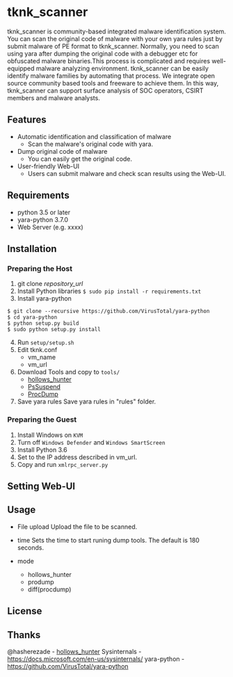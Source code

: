 tknk_scanner
===

tknk_scanner is community-based integrated malware identification system. You can scan the original code of malware with your own yara rules just by submit malware of PE format to tknk_scanner. Normally, you need to scan using yara after dumping the original code with a debugger etc for obfuscated malware binaries.This process is complicated and requires well-equipped malware analyzing environment. tknk_scanner can be easily identify malware families by automating that process. We integrate open source community based tools and freeware to achieve them. In this way, tknk_scanner can support surface analysis of SOC operators, CSIRT members and malware analysts.


## Features
* Automatic identification and classification of malware
    * Scan the malware's original code with yara.
* Dump original code of malware
    * You can easily get the original code. 
* User-friendly Web-UI
    * Users can submit malware and check scan results using the Web-UI.


## Requirements
* python 3.5 or later
* yara-python 3.7.0
* Web Server (e.g. xxxx)

## Installation

### Preparing the Host
1. git clone *repository_url*
2. Install Python libraries 
  `$ sudo pip install -r requirements.txt`
3. Install yara-python
  ```
  $ git clone --recursive https://github.com/VirusTotal/yara-python
$ cd yara-python
$ python setup.py build
$ sudo python setup.py install
```
4.  Run `setup/setup.sh`
5. Edit tknk.conf
    * vm_name
    * vm_url
6. Download Tools and copy to `tools/`
    * [hollows_hunter](https://github.com/hasherezade/hollows_hunter)
    * [PsSuspend](https://docs.microsoft.com/en-us/sysinternals/downloads/pssuspend)
    * [ProcDump](https://docs.microsoft.com/en-us/sysinternals/downloads/procdump)
7. Save yara rules
  Save yara rules in "rules" folder.


### Preparing the Guest
1. Install Windows on `KVM`
2. Turn off `Windows Defender` and `Windows SmartScreen`
3. Install Python 3.6
4. Set to the IP address described in vm_url.
5. Copy and run `xmlrpc_server.py`

## Setting Web-UI

## Usage

* File upload
Upload the file to be scanned.

* time
Sets the time to start runing dump tools.
The default is 180 seconds.

* mode
   * hollows_hunter
   * prodump
   * diff(procdump)

## License

## Thanks
@hasherezade - [hollows_hunter](https://github.com/hasherezade/hollows_hunter)
Sysinternals - https://docs.microsoft.com/en-us/sysinternals/
yara-python -  https://github.com/VirusTotal/yara-python

